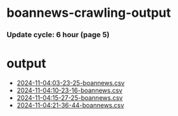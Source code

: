 # boannews-crawling-output
### Update cycle: 6 hour (page 5)

# output

- [2024-11-04:03-23-25-boannews.csv](./2024-11/2024-11-04:03-23-25-boannews.csv)
- [2024-11-04:10-23-16-boannews.csv](./2024-11/2024-11-04:10-23-16-boannews.csv)
- [2024-11-04:15-27-25-boannews.csv](./2024-11/2024-11-04:15-27-25-boannews.csv)
- [2024-11-04:21-36-44-boannews.csv](./2024-11/2024-11-04:21-36-44-boannews.csv)